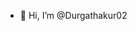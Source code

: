
- 👋 Hi, I’m @Durgathakur02
<!---
Durgathakur02/Durgathakur02 is a ✨ special ✨ repository because its `README.md` (this file) appears on your GitHub profile.
You can click the Preview link to take a look at your changes.
--->
